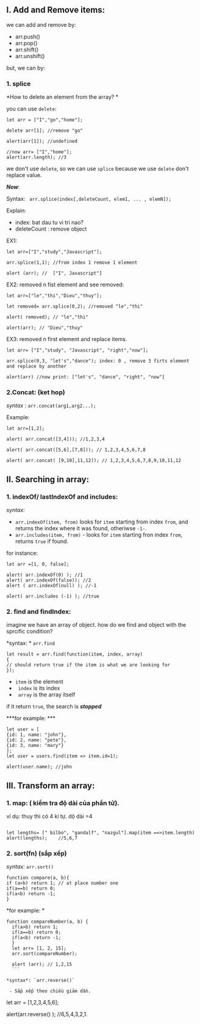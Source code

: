 ## I. Add and Remove items: 

we can add and remove by: 

- arr.push()
- arr.pop()
- arr.shift()
- arr.unshift()

but, we can by:

### 1. splice

*How to delete an element from the array? *

you can use `delete`:

```
let arr = ["I","go","home"];

delete arr[1]; //remove "go"

alert(arr[1]); //undefined

//now arr= ["I","home"];
alert(arr.length); //3
```

we don't use `delete`, so we can use `splice` because we use `delete` don't replace value.

***Now***:

Syntax:  ``` arr.splice(index[,deleteCount, elem1, ... , elemN]);```

Explain: 

- index: bat dau tu vi tri nao? 
- deleteCount : remove object

EX1: 

```
let arr=["I","study","Javascript"];

arr.splice(1,1); //from index 1 remove 1 element

alert (arr); //  ["I", Javascript"]

```

EX2: removed n fist element and see removed:

```
let arr=["le","thi","Dieu","thuy"];

let removed= arr.splice(0,2); //removed "le","thi"

alert( removed); // "le","thi"

alert(arr); // "Dieu","thuy"
```

EX3: removed n first element and replace items. 

``` 
let arr= ["I","study", "Javascript", "right","now"];

arr.splice(0,3, "let's","dance"); index: 0 , remove 3 firts element and replace by another

alert(arr) //now print: ["let's", "dance", "right", "now"]

```

   ### 2.Concat: (ket hop)
   
   *syntax* : ```arr.concat(arg1,arg2...);```
   
   Example: 
   
   ```
   let arr=[1,2];
   
   alert( arr.concat([3,4])); //1,2,3,4
   
   alert( arr.concat([5,6],[7,8])); // 1,2,3,4,5,6,7,8
   
   alert( arr.concat( [9,10],11,12)); // 1,2,3,4,5,6,7,8,9,10,11,12
   
   ```
   
## II. Searching in array: 

  ### 1. indexOf/ lastIndexOf and includes: 
  
  *syntax:* 
  - ` arr.indexOf(item, from) ` looks for `item` starting from index `from`, and returns the index where it was found, otheriwse `-1-`.
  - `arr.includes(item, from)` - looks for `item` starting fron index `from`, returns `true` if found.
  
for instance: 

```
let arr =[1, 0, false];

alert( arr.indexOf(0) ); //1
alert( arr.indexOf(false)); //2
alert ( arr.indexOf(null) ); //-1

alert( arr.includes (-1) ); //true
```

  ### 2. find and findlndex: 
  
  imagine we have an array of object. how do we find and object with the sprcific condition? 
  
  *syntax: * `arr.find`
  
  ```
  let result = arr.find(function(item, index, array)
  {
  // should return true if the item is what we are looking for
  });
  ```
  +  `item` is the element
  +  ` index` is its index
  +  ` array` is the array itself
  
  if it return `true`, the search is ***stopped***
  
  ***for example: ***
  
  ```
  let user = [
  {id: 1, name: "john"},
  {id: 2, name: "pete"},
  {id: 3, name: "mary"}
  ];
  let user = users.find(item => item.id=1);
  
  alert(user.name); //john
  ```
  
## III. Transform an array: 

  ### 1. map: ( kiểm tra độ dài của phần tử).
  
  ví dụ: thuy thì có 4 kí tự. dộ dài =4
  
  ```
  
  let lengths= [" bilbo", "gandalf", "nazgul"].map(item ==>item.length)
  alert(lengths);    //5,6,7
  
  ```
  
  ### 2. sort(fn) (sắp xếp) 
  
  *syntax:* `arr.sort()`
  
  ``` 
  function compare(a, b){
  if (a>b) return 1; // at place number one
  if(a==b) return 0;
  if(a<b) return -1;
  }
  ```
  
   *for example: * 
  ```
  function compareNumber(a, b) {
    if(a>b) return 1;
    if(a==b) return 0;
    if(a<b) return -1;
    }
    let arr= [1, 2, 15];
    arr.sort(compareNumber);
    
    alert (arr); // 1,2,15
    ```
  
  *syntax*: `arr.reverse()`
  
   - Sắp xếp theo chiều giảm dần.
  
   ```
   let arr = [1,2,3,4,5,6];
  
   alert(arr.reverse() );
   //6,5,4,3,2,1.
  
   ```
  
  
  
  
  
   
   
